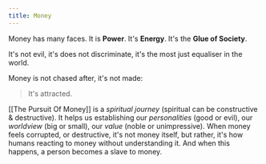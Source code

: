 ```yaml
---
title: Money
---
```


Money has many faces. It is **Power**. It's **Energy**. It's the **Glue of Society**.

It's not evil, it's does not discriminate, it's the most just equaliser in the world.

Money is not chased after, it's not made:

> <Highlight>It's attracted.</Highlight>

[[The Pursuit Of Money]] is a *spiritual journey* (spiritual can be constructive & destructive). It helps us establishing our *personalities* (good or evil), our *worldview* (big or small), our *value* (noble or unimpressive). When money feels corrupted, or destructive, it's not money itself, but rather, it's how humans reacting to money without understanding it. And when this happens, a person becomes a slave to money.

